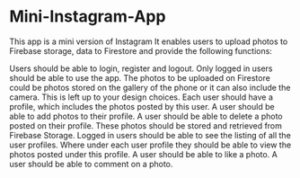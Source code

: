 # Mini-Instagram-App
This app is a mini version of Instagram 
It enables users to upload photos to Firebase storage, data to Firestore and provide the following functions:

Users should be able to login, register and logout.
Only logged in users should be able to use the app.
The photos to be uploaded on Firestore could be photos stored on the gallery of the phone or it can also include the camera. This is left up to your design choices. 
Each user should have a profile, which includes the photos posted by this user.
A user should be able to add photos to their profile.
A user should be able to delete a photo posted on their profile.
These photos should be stored and retrieved from Firebase Storage.
Logged in users should be able to see the listing of all the user profiles. Where under each user profile they should be able to view the photos posted under this profile.
A user should be able to like a photo.
A user should be able to comment on a photo.
